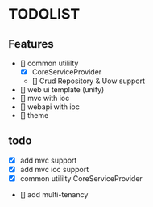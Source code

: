 # TODOLIST

## Features

- [] common utililty
    - [x] CoreServiceProvider
    - [] Crud Repository & Uow support
- [] web ui template (unify)
- [] mvc with ioc 
- [] webapi with ioc
- [] theme

## todo

- [x] add mvc support
- [x] add mvc ioc support
- [x] common utililty CoreServiceProvider
- [] add multi-tenancy
